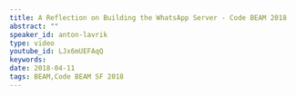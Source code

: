 ```yaml
---
title: A Reflection on Building the WhatsApp Server - Code BEAM 2018
abstract: ""
speaker_id: anton-lavrik
type: video
youtube_id: LJx6mUEFAqQ
keywords: 
date: 2018-04-11
tags: BEAM,Code BEAM SF 2018
---
```


